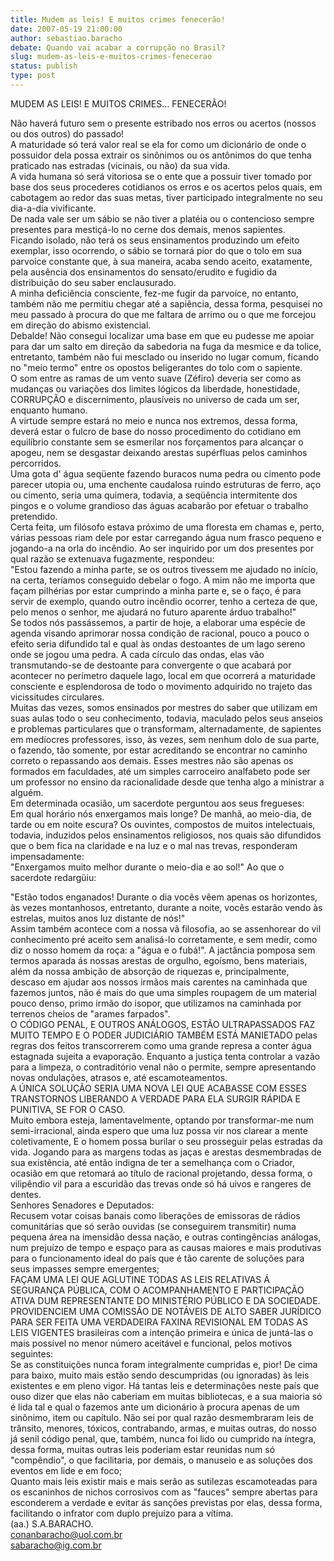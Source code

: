 ```yaml
---
title: Mudem as leis! E muitos crimes fenecerão!
date: 2007-05-19 21:00:00
author: sebastiao.baracho
debate: Quando vai acabar a corrupção no Brasil?
slug: mudem-as-leis-e-muitos-crimes-fenecerao
status: publish 
type: post
---
```


MUDEM AS LEIS! E MUITOS CRIMES... FENECERÃO!  
  
Não haverá futuro sem o presente estribado nos erros ou acertos (nossos ou dos outros) do passado!  
A maturidade só terá valor real se ela for como um dicionário de onde o possuidor dela possa extrair os sinônimos ou os antônimos do que tenha praticado nas estradas (vicinais, ou não) da sua vida.  
A vida humana só será vitoriosa se o ente que a possuir tiver tomado por base dos seus procederes cotidianos os erros e os acertos pelos quais, em cabotagem ao redor das suas metas, tiver participado integralmente no seu dia-a-dia vivificante.  
De nada vale ser um sábio se não tiver a platéia ou o contencioso sempre presentes para mestiçá-lo no cerne dos demais, menos sapientes.  
Ficando isolado, não terá os seus ensinamentos produzindo um efeito exemplar, isso ocorrendo, o sábio se tornará pior do que o tolo em sua parvoíce constante que, à sua maneira, acaba sendo aceito, exatamente, pela ausência dos ensinamentos do sensato/erudito e fugidio da distribuição do seu saber enclausurado.  
A minha deficiência consciente, fez-me fugir da parvoíce, no entanto, também não me permitiu chegar até a sapiência, dessa forma, pesquisei no meu passado à procura do que me faltara de arrimo ou o que me forcejou em direção do abismo existencial.  
Debalde! Não consegui localizar uma base em que eu pudesse me apoiar para dar um salto em direção da sabedoria na fuga da mesmice e da tolice, entretanto, também não fui mesclado ou inserido no lugar comum, ficando no "meio termo" entre os opostos beligerantes do tolo com o sapiente.  
O som entre as ramas de um vento suave (Zéfiro) deveria ser como as mudanças ou variações dos limites lógicos da liberdade, honestidade, CORRUPÇÃO e discernimento, plausíveis no universo de cada um ser, enquanto humano.  
A virtude sempre estará no meio e nunca nos extremos, dessa forma, deverá estar o fulcro de base do nosso procedimento do cotidiano em equilíbrio constante sem se esmerilar nos forçamentos para alcançar o apogeu, nem se desgastar deixando arestas supérfluas pelos caminhos percorridos.  
Uma gota d' água seqüente fazendo buracos numa pedra ou cimento pode parecer utopia ou, uma enchente caudalosa ruindo estruturas de ferro, aço ou cimento, seria uma quimera, todavia, a seqüência intermitente dos pingos e o volume grandioso das águas acabarão por efetuar o trabalho pretendido.  
Certa feita, um filósofo estava próximo de uma floresta em chamas e, perto, várias pessoas riam dele por estar carregando água num frasco pequeno e jogando-a na orla do incêndio. Ao ser inquirido por um dos presentes por qual razão se extenuava fugazmente, respondeu:  
"Estou fazendo a minha parte, se os outros tivessem me ajudado no início, na certa, teríamos conseguido debelar o fogo. A mim não me importa que façam pilhérias por estar cumprindo a minha parte e, se o faço, é para servir de exemplo, quando outro incêndio ocorrer, tenho a certeza de que, pelo menos o senhor, me ajudará no futuro aparente árduo trabalho!"  
Se todos nós passássemos, a partir de hoje, a elaborar uma espécie de agenda visando aprimorar nossa condição de racional, pouco a pouco o efeito seria difundido tal e qual às ondas destoantes de um lago sereno onde se jogou uma pedra. A cada círculo das ondas, elas vão transmutando-se de destoante para convergente o que acabará por acontecer no perímetro daquele lago, local em que ocorrerá a maturidade consciente e esplendorosa de todo o movimento adquirido no trajeto das vicissitudes circulares.   
Muitas das vezes, somos ensinados por mestres do saber que utilizam em suas aulas todo o seu conhecimento, todavia, maculado pelos seus anseios e problemas particulares que o transformam, alternadamente, de sapientes em medíocres professores, isso, às vezes, sem nenhum dolo de sua parte, o fazendo, tão somente, por estar acreditando se encontrar no caminho correto o repassando aos demais. Esses mestres não são apenas os formados em faculdades, até um simples carroceiro analfabeto pode ser um professor no ensino da racionalidade desde que tenha algo a ministrar a alguém.  
Em determinada ocasião, um sacerdote perguntou aos seus fregueses:  
Em qual horário nós enxergamos mais longe? De manhã, ao meio-dia, de tarde ou em noite escura? Os ouvintes, compostos de muitos intelectuais, todavia, induzidos pelos ensinamentos religiosos, nos quais são difundidos que o bem fica na claridade e na luz e o mal nas trevas, responderam impensadamente:  
"Enxergamos muito melhor durante o meio-dia e ao sol!" Ao que o sacerdote redargüiu:  
  
"Estão todos enganados! Durante o dia vocês vêem apenas os horizontes, às vezes montanhosos, entretanto, durante a noite, vocês estarão vendo às estrelas, muitos anos luz distante de nós!"  
Assim também acontece com a nossa vã filosofia, ao se assenhorear do vil conhecimento pré aceito sem analisá-lo corretamente, e sem medir, como diz o nosso homem da roça: a "água e o fubá!". A jactância pomposa sem termos aparada ás nossas arestas de orgulho, egoísmo, bens materiais, além da nossa ambição de absorção de riquezas e, principalmente, descaso em ajudar aos nossos irmãos mais carentes na caminhada que fazemos juntos, não é mais do que uma simples roupagem de um material pouco denso, primo irmão do isopor, que utilizamos na caminhada por terrenos cheios de "arames farpados".  
O CÓDIGO PENAL, E OUTROS ANÁLOGOS, ESTÃO ULTRAPASSADOS FAZ MUITO TEMPO E O PODER JUDICIÁRIO TAMBÉM ESTÁ MANIETADO pelas regras dos feitos transcorrerem como uma grande represa a conter água estagnada sujeita a evaporação. Enquanto a justiça tenta controlar a vazão para a limpeza, o contraditório venal não o permite, sempre apresentando novas ondulações, atrasos e, até escamoteamentos.  
A ÚNICA SOLUÇÃO SERIA UMA NOVA LEI QUE ACABASSE COM ESSES TRANSTORNOS LIBERANDO A VERDADE PARA ELA SURGIR RÁPIDA E PUNITIVA, SE FOR O CASO.  
Muito embora esteja, lamentavelmente, optando por transformar-me num semi-irracional, ainda espero que uma luz possa vir nos clarear a mente coletivamente, E o homem possa burilar o seu prosseguir pelas estradas da vida. Jogando para as margens todas as jaças e arestas desmembradas de sua existência, até então indigna de ter a semelhança com o Criador, ocasião em que retomará ao título de racional projetando, dessa forma, o vilipêndio vil para a escuridão das trevas onde só há uivos e rangeres de dentes.   
Senhores Senadores e Deputados:   
Recusem votar coisas banais como liberações de emissoras de rádios comunitárias que só serão ouvidas (se conseguirem transmitir) numa pequena área na imensidão dessa nação, e outras contingências análogas, num prejuízo de tempo e espaço para as causas maiores e mais produtivas para o funcionamento ideal do país que é tão carente de soluções para seus impasses sempre emergentes;  
FAÇAM UMA LEI QUE AGLUTINE TODAS AS LEIS RELATIVAS Á SEGURANÇA PÚBLICA, COM O ACOMPANHAMENTO E PARTICIPAÇÃO ATIVA DUM REPRESENTANTE DO MINISTÉRIO PÚBLICO E DA SOCIEDADE.  
PROVIDENCIEM UMA COMISSÃO DE NOTÁVEIS DE ALTO SABER JURÍDICO PARA SER FEITA UMA VERDADEIRA FAXINA REVISIONAL EM TODAS AS LEIS VIGENTES brasileiras com a intenção primeira e única de juntá-las o mais possível no menor número aceitável e funcional, pelos motivos seguintes:  
Se as constituições nunca foram integralmente cumpridas e, pior! De cima para baixo, muito mais estão sendo descumpridas (ou ignoradas) às leis existentes e em pleno vigor. Há tantas leis e determinações neste país que ouso dizer que elas não caberiam em muitas bibliotecas, e a sua maioria só é lida tal e qual o fazemos ante um dicionário à procura apenas de um sinônimo, item ou capítulo. Não sei por qual razão desmembraram leis de trânsito, menores, tóxicos, contrabando, armas, e muitas outras, do nosso já senil código penal, que, também, nunca foi lido ou cumprido na íntegra, dessa forma, muitas outras leis poderiam estar reunidas num só "compêndio", o que facilitaria, por demais, o manuseio e as soluções dos eventos em lide e em foco;  
Quanto mais leis existir mais e mais serão as sutilezas escamoteadas para os escaninhos de nichos corrosivos com as "fauces" sempre abertas para esconderem a verdade e evitar ás sanções previstas por elas, dessa forma, facilitando o infrator com duplo prejuízo para a vítima.  
(aa.) S.A.BARACHO.  
conanbaracho@uol.com.br  
sabaracho@ig.com.br  
  
  
  
  
  
  


